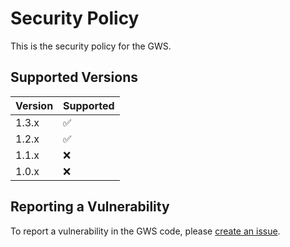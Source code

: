 # Security Policy

This is the security policy for the GWS.

## Supported Versions

| Version | Supported          |
| ------- | ------------------ |
| 1.3.x   | :white_check_mark: |
| 1.2.x   | :white_check_mark: |
| 1.1.x   | :x: |
| 1.0.x   | :x:                |

## Reporting a Vulnerability

To report a vulnerability in the GWS code, please [create an issue](https://github.com/r1c0n/gws/issues).
